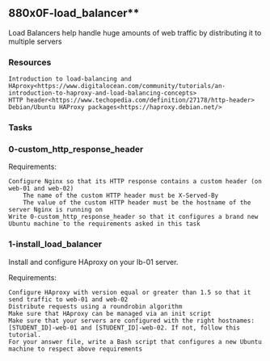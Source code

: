## 880x0F-load_balancer**
Load Balancers help handle huge amounts of web traffic by distributing it to multiple servers

### **Resources**

    Introduction to load-balancing and HAproxy<https://www.digitalocean.com/community/tutorials/an-introduction-to-haproxy-and-load-balancing-concepts>
    HTTP header<https://www.techopedia.com/definition/27178/http-header>
    Debian/Ubuntu HAProxy packages<https://haproxy.debian.net/>

### **Tasks**
### **0-custom_http_response_header**
Requirements:

    Configure Nginx so that its HTTP response contains a custom header (on web-01 and web-02)
        The name of the custom HTTP header must be X-Served-By
        The value of the custom HTTP header must be the hostname of the server Nginx is running on
    Write 0-custom_http_response_header so that it configures a brand new Ubuntu machine to the requirements asked in this task 

### **1-install_load_balancer**
Install and configure HAproxy on your lb-01 server.

Requirements:

    Configure HAproxy with version equal or greater than 1.5 so that it send traffic to web-01 and web-02
    Distribute requests using a roundrobin algorithm
    Make sure that HAproxy can be managed via an init script
    Make sure that your servers are configured with the right hostnames: [STUDENT_ID]-web-01 and [STUDENT_ID]-web-02. If not, follow this tutorial.
    For your answer file, write a Bash script that configures a new Ubuntu machine to respect above requirements
